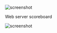 ![screenshot](../guiIntroduction/snake1.png)

Web server scoreboard 

![screenshot](../guiIntroduction/snake2.png)
